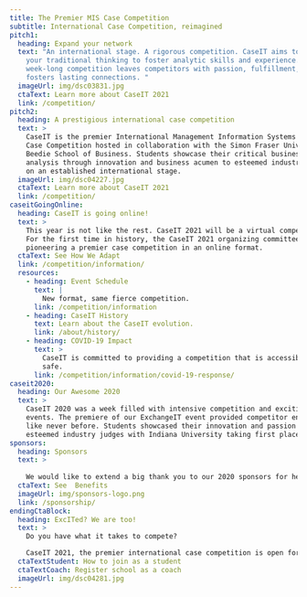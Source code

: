 ```yaml
---
title: The Premier MIS Case Competition
subtitle: International Case Competition, reimagined
pitch1:
  heading: Expand your network
  text: "An international stage. A rigorous competition. CaseIT aims to challenge
    your traditional thinking to foster analytic skills and experience. CaseIT’s
    week-long competition leaves competitors with passion, fulfillment, and
    fosters lasting connections. "
  imageUrl: img/dsc03831.jpg
  ctaText: Learn more about CaseIT 2021
  link: /competition/
pitch2:
  heading: A prestigious international case competition
  text: >
    CaseIT is the premier International Management Information Systems (MIS)
    Case Competition hosted in collaboration with the Simon Fraser University
    Beedie School of Business. Students showcase their critical business case
    analysis through innovation and business acumen to esteemed industry judges
    on an established international stage.
  imageUrl: img/dsc04227.jpg
  ctaText: Learn more about CaseIT 2021
  link: /competition/
caseitGoingOnline:
  heading: CaseIT is going online!
  text: >
    This year is not like the rest. CaseIT 2021 will be a virtual competition!
    For the first time in history, the CaseIT 2021 organizing committee will be
    pioneering a premier case competition in an online format.
  ctaText: See How We Adapt
  link: /competition/information/
  resources:
    - heading: Event Schedule
      text: |
        New format, same fierce competition.
      link: /competition/information
    - heading: CaseIT History
      text: Learn about the CaseIT evolution.
      link: /about/history/
    - heading: COVID-19 Impact
      text: >
        CaseIT is committed to providing a competition that is accessible and
        safe.
      link: /competition/information/covid-19-response/
caseit2020:
  heading: Our Awesome 2020
  text: >
    CaseIT 2020 was a week filled with intensive competition and exciting
    events. The premiere of our ExchangeIT event provided competitor engagement
    like never before. Students showcased their innovation and passion to
    esteemed industry judges with Indiana University taking first place.
sponsors:
  heading: Sponsors
  text: >
    
    We would like to extend a big thank you to our 2020 sponsors for helping us create a phenomenal event. Your involvement has helped CaseIT create connections and inspire learning and growth for 872 undergraduate competitors, representing 47 universities, and 19 countries since 2004.
  ctaText: See  Benefits
  imageUrl: img/sponsors-logo.png
  link: /sponsorship/
endingCtaBlock:
  heading: ExcITed? We are too!
  text: >
    Do you have what it takes to compete? 

    CaseIT 2021, the premier international case competition is open for applications.
  ctaTextStudent: How to join as a student
  ctaTextCoach: Register school as a coach
  imageUrl: img/dsc04281.jpg
---
```

